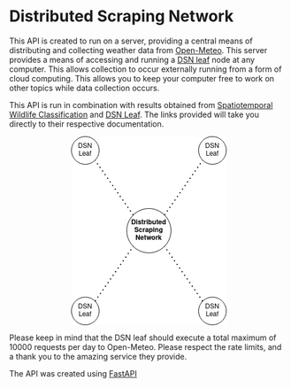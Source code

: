 # Distributed Scraping Network

This API is created to run on a server, providing a central means of distributing and collecting 
weather data from [Open-Meteo](https://open-meteo.com/). 
This server provides a means of accessing and running a [DSN leaf](https://github.com/Spatiotemporal-Wildlife-Classification/DSN-Leaf)
node at any computer. This allows collection to occur externally running from a form of cloud computing. 
This allows you to keep your computer free to work on other topics while data collection occurs. 

This API is run in combination with results obtained from [Spatiotemporal Wildlife Classification](https://trav-d13.github.io/spatiotemporal_wildlife_classification/)
and [DSN Leaf](https://spatiotemporal-wildlife-classification.github.io/DSN-Leaf/). The links provided will take you directly to their respective documentation. 

<img height="341" src="resources/dsn.png" width="281" alt="taxonomic structure" style="display: block; margin: 0 auto"/>

Please keep in mind that the DSN leaf should execute a total maximum of 10000 requests per day to Open-Meteo. 
Please respect the rate limits, and a thank you to the amazing service they provide. 

The API was created using [FastAPI](https://fastapi.tiangolo.com/)
